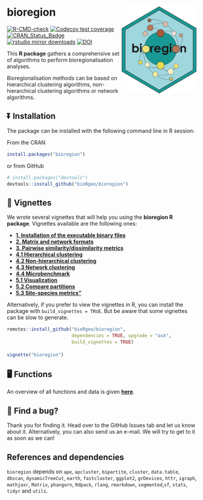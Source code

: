 
<!-- README.md is generated from README.Rmd. Please edit that file -->

# bioregion <img src="man/figures/logo.svg" align="right" alt="" width="200" />

<!-- badges: start -->

[![R-CMD-check](https://github.com/bioRgeo/bioregion/workflows/R-CMD-check/badge.svg)](https://github.com/bioRgeo/bioregion/actions)
[![Codecov test
coverage](https://codecov.io/gh/bioRgeo/bioregion/branch/master/graph/badge.svg)](https://app.codecov.io/gh/bioRgeo/bioregion?branch=master)
[![CRAN_Status_Badge](https://www.r-pkg.org/badges/version/bioregion)](https://cran.r-project.org/package=bioregion)
[![rstudio mirror
downloads](https://cranlogs.r-pkg.org/badges/bioregion)](https://r-pkg.org:443/pkg/bioregion)
[![DOI](https://zenodo.org/badge/612244739.svg)](https://zenodo.org/doi/10.5281/zenodo.10843109)
<!-- badges: end -->

This **R package** gathers a comprehensive set of algorithms to perform
bioregionalisation analyses.

Bioregionalisation methods can be based on hierarchical clustering
algorithms, non-hierarchical clustering algorithms or network
algorithms.

## :arrow_double_down: Installation

The package can be installed with the following command line in R
session:

From the CRAN

``` r
install.packages("bioregion")
```

or from GitHub

``` r
# install.packages("devtools")
devtools::install_github("bioRgeo/bioregion")
```

## :scroll: Vignettes

We wrote several vignettes that will help you using the **bioregion R
package**. Vignettes available are the following ones: <br>

- **[1. Installation of the executable binary
  files](https://bioRgeo.github.io/bioregion/articles/a1_install_binary_files.html)**  
- **[2. Matrix and network
  formats](https://bioRgeo.github.io/bioregion/articles/a2_matrix_and_network_formats.html)**
- **[3. Pairwise similarity/dissimilarity
  metrics](https://bioRgeo.github.io/bioregion/articles/a3_pairwise_metrics.html)**
- **[4.1 Hierarchical
  clustering](https://bioRgeo.github.io/bioregion/articles/a4_1_hierarchical_clustering.html)**
- **[4.2 Non-hierarchical
  clustering](https://bioRgeo.github.io/bioregion/articles/a4_2_non_hierarchical_clustering.html)**
- **[4.3 Network
  clustering](https://bioRgeo.github.io/bioregion/articles/a4_3_network_clustering.html)**
- **[4.4
  Microbenchmark](https://bioRgeo.github.io/bioregion/articles/a4_4_microbenchmark.html)**
- **[5.1
  Visualization](https://bioRgeo.github.io/bioregion/articles/a5_1_visualization.html)**
- **[5.2 Compare
  partitions](https://bioRgeo.github.io/bioregion/articles/a5_2_compare_partitions.html)**
- **[5.3 Site-species
  metrics”](https://bioRgeo.github.io/bioregion/articles/a5_3_site_species_metrics.html)**

Alternatively, if you prefer to view the vignettes in R, you can install
the package with `build_vignettes = TRUE`. But be aware that some
vignettes can be slow to generate.

``` r
remotes::install_github("bioRgeo/bioregion",
                        dependencies = TRUE, upgrade = "ask", 
                        build_vignettes = TRUE)

vignette("bioregion")
```

## :desktop_computer: Functions

An overview of all functions and data is given
**[here](https://bioRgeo.github.io/bioregion/reference/index.html)**.

## :bug: Find a bug?

Thank you for finding it. Head over to the GitHub Issues tab and let us
know about it. Alternatively, you can also send us an e-mail. We will
try to get to it as soon as we can!

## References and dependencies

`bioregion` depends on `ape`, `apcluster`, `bipartite`, `cluster`,
`data.table`, `dbscan`, `dynamicTreeCut`, `earth`, `fastcluster`,
`ggplot2`, `grDevices`, `httr`, `igraph`, `mathjaxr`, `Matrix`,
`phangorn`, `Rdpack`, `rlang`, `rmarkdown`, `segmented`,`sf`, `stats`,
`tidyr` and `utils`.
